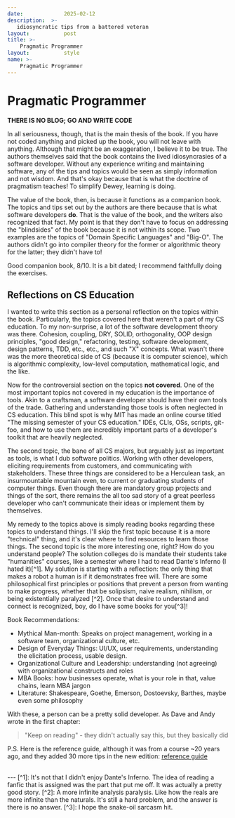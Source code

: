 ```yaml
---
date:             2025-02-12
description:  >-
   idiosyncratic tips from a battered veteran 
layout:           post
title: >-
    Pragmatic Programmer
layout:           style
name: >-
    Pragmatic Programmer
---
```

# Pragmatic Programmer

**THERE IS NO BLOG; GO AND WRITE CODE**

In all seriousness, though, that is the main thesis of the book. If you have not coded anything and picked up the book, you will not leave with anything. Although that might be an exaggeration, I believe it to be true. The authors themselves said that the book contains the lived idiosyncrasies of a software developer. Without any experience writing and maintaining software, any of the tips and topics would be seen as simply information and not wisdom. And that's okay because that is what the doctrine of pragmatism teaches! To simplify Dewey, learning is doing.

The value of the book, then, is because it functions as a companion book. The topics and tips set out by the authors are there because that is what software developers **do**. That is the value of the book, and the writers also recognized that fact. My point is that they don't have to focus on addressing the "blindsides" of the book because it is not within its scope. Two examples are the topics of "Domain Specific Languages" and "Big-O". The authors didn't go into compiler theory for the former or algorithmic theory for the latter; they didn't have to!

Good companion book, 8/10. It is a bit dated; I recommend faithfully doing the exercises.

## Reflections on CS Education

I wanted to write this section as a personal reflection on the topics within the book. Particularly, the topics covered here that weren't a part of my CS education. To my non-surprise, a lot of the software development theory was there. Cohesion, coupling, DRY, SOLID, orthogonality, OOP design principles, "good design," refactoring, testing, software development, design patterns, TDD, etc., etc., and such "X" concepts. What wasn't there was the more theoretical side of CS (because it is computer science), which is algorithmic complexity, low-level computation, mathematical logic, and the like.

Now for the controversial section on the topics **not covered**. One of the most important topics not covered in my education is the importance of tools. Akin to a craftsman, a software developer should have their own tools of the trade. Gathering and understanding those tools is often neglected in CS education. This blind spot is why MIT has made an online course titled "The missing semester of your CS education." IDEs, CLIs, OSs, scripts, git-foo, and how to use them are incredibly important parts of a developer's toolkit that are heavily neglected.

The second topic, the bane of all CS majors, but arguably just as important as tools, is what I dub software politics. Working with other developers, eliciting requirements from customers, and communicating with stakeholders. These three things are considered to be a Herculean task, an insurmountable mountain even, to current or graduating students of computer things. Even though there are mandatory group projects and things of the sort, there remains the all too sad story of a great peerless developer who can't communicate their ideas or implement them by themselves.

My remedy to the topics above is simply reading books regarding these topics to understand things. I'll skip the first topic because it is a more "technical" thing, and it's clear where to find resources to learn those things. The second topic is the more interesting one, right? How do you understand people? The solution colleges do is mandate their students take "humanities" courses, like a semester where I had to read Dante's Inferno (I hated it)[^1]. My solution is starting with a reflection: the only thing that makes a robot a human is if it demonstrates free will. There are some philosophical first principles or positions that prevent a person from wanting to make progress, whether that be solipsism, naive realism, nihilism, or being existentially paralyzed [^2]. Once that desire to understand and connect is recognized, boy, do I have some books for you[^3]!

Book Recommendations:

* Mythical Man-month: Speaks on project management, working in a software team, organizational culture, etc.
* Design of Everyday Things: UI/UX, user requirements, understanding the elicitation process, usable design.
* Organizational Culture and Leadership: understanding (not agreeing) with organizational constructs and roles
* MBA Books: how businesses operate, what is your role in that, value chains, learn MBA jargon
* Literature: Shakespeare, Goethe, Emerson, Dostoevsky, Barthes, maybe even some philosophy

With these, a person can be a pretty solid developer. As Dave and Andy wrote in the first chapter:

> "Keep on reading" - they didn't actually say this, but they basically did

P.S. Here is the reference guide, although it was from a course ~20 years ago, and they added 30 more tips in the new edition: [reference guide](https://www.khoury.northeastern.edu/home/lieber/courses/csg110/sp08/Pragmatic%20Quick%20Reference.htm)

<br/>
---
[^1]: It's not that I didn't enjoy Dante's Inferno. The idea of reading a fanfic that is assigned was the part that put me off. It was actually a pretty good story.
[^2]: A more infinite analysis paralysis. Like how the reals are more infinite than the naturals. It's still a hard problem, and the answer is there is no answer.
[^3]: I hope the snake-oil sarcasm hit.